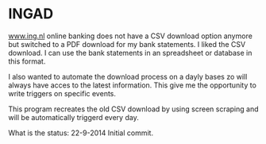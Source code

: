 INGAD
=====
www.ing.nl online banking does not have a CSV download option anymore but switched to a PDF download for my bank statements. 
I liked the CSV download. 
I can use the bank statements in an spreadsheet or database in this format.

I also wanted to automate the download process on a dayly bases zo will always have acces to the latest information. 
This give me the opportunity to write triggers on specific events.

This program recreates the old CSV download by using screen scraping and will be automatically triggerd every day.

What is the status:
22-9-2014 Initial commit.
